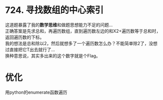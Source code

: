 # 724. 寻找数组的中心索引         
   
这道题暴露了我的**数学思维**和做题思想能力不足的问题...   
正确答案是先求总和，再遍历数组，直到遍历数左边的和X2+遍历数等于总和时，返回遍历数的下标。  
我的想法是总和除以2，然后就想多了一个遍历数怎么办？不能简单除2了，没想过直接把它T出去就行了...  
换种意思说，其实多出来的这个数字就是个Flag。   
  
# 优化
用python的enumerate函数遍历

